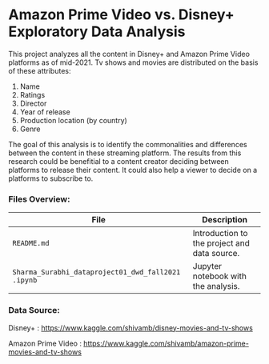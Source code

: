 # Amazon Prime Video vs. Disney+ Exploratory Data Analysis
This project analyzes all the content in Disney+ and Amazon Prime Video platforms as of mid-2021. Tv shows and movies are distributed on the basis of these attributes:

1. Name
2. Ratings
3. Director
4. Year of release
5. Production location (by country)
6. Genre

The goal of this analysis is to identify the commonalities and differences between the content in these streaming platform. The results from this research could be benefitial to a content creator deciding between platforms to release their content. It could also help a viewer to decide on a platforms to subscribe to.

### Files Overview:
|File|Description|	
| --- | --- |
|`README.md`|Introduction to the project and data source.|
|`Sharma_Surabhi_dataproject01_dwd_fall2021 .ipynb`|Jupyter notebook with the analysis.|

### Data Source:
Disney+ : https://www.kaggle.com/shivamb/disney-movies-and-tv-shows

Amazon Prime Video : https://www.kaggle.com/shivamb/amazon-prime-movies-and-tv-shows
